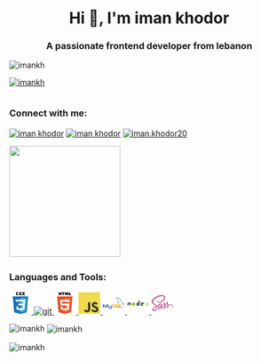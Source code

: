 <h1 align="center">Hi 👋, I'm iman khodor</h1>
<h3 align="center">A passionate frontend developer from lebanon</h3>

<p align="left"> <img src="https://komarev.com/ghpvc/?username=imankh&label=Profile%20views&color=0e75b6&style=flat" alt="imankh" /> </p>

<p align="left"> <a href="https://github.com/ryo-ma/github-profile-trophy"><img src="https://github-profile-trophy.vercel.app/?username=imankh" alt="imankh" /></a> </p>

<div style="display:inline-block;">
    <h3 align="left">Connect with me:</h3>
    <p align="left">
    <a href="https://linkedin.com/in/iman khodor" target="blank"><img align="center" src="https://raw.githubusercontent.com/rahuldkjain/github-profile-readme-generator/master/src/images/icons/Social/linked-in-alt.svg" alt="iman khodor" height="30" width="40" /></a>
    <a href="https://fb.com/iman khodor" target="blank"><img align="center" src="https://raw.githubusercontent.com/rahuldkjain/github-profile-readme-generator/master/src/images/icons/Social/facebook.svg" alt="iman khodor" height="30" width="40" /></a>
    <a href="https://instagram.com/iman.khodor20" target="blank"><img align="center" src="https://raw.githubusercontent.com/rahuldkjain/github-profile-readme-generator/master/src/images/icons/Social/instagram.svg" alt="iman.khodor20" height="30" width="40" /></a>
    </p>
</div>
<div  style="display:inline-block">
    <img src="https://user-images.githubusercontent.com/73159092/106097036-9e8f2980-615c-11eb-9860-5aa437be7fc9.gif"
width="200px" height="200px"/>
</div>
<div>
    <h3 align="left">Languages and Tools:</h3>
<p align="left"> <a href="https://www.w3schools.com/css/" target="_blank" rel="noreferrer"> <img src="https://raw.githubusercontent.com/devicons/devicon/master/icons/css3/css3-original-wordmark.svg" alt="css3" width="40" height="40"/> </a> <a href="https://git-scm.com/" target="_blank" rel="noreferrer"> <img src="https://www.vectorlogo.zone/logos/git-scm/git-scm-icon.svg" alt="git" width="40" height="40"/> </a> <a href="https://www.w3.org/html/" target="_blank" rel="noreferrer"> <img src="https://raw.githubusercontent.com/devicons/devicon/master/icons/html5/html5-original-wordmark.svg" alt="html5" width="40" height="40"/> </a> <a href="https://developer.mozilla.org/en-US/docs/Web/JavaScript" target="_blank" rel="noreferrer"> <img src="https://raw.githubusercontent.com/devicons/devicon/master/icons/javascript/javascript-original.svg" alt="javascript" width="40" height="40"/> </a> <a href="https://www.mysql.com/" target="_blank" rel="noreferrer"> <img src="https://raw.githubusercontent.com/devicons/devicon/master/icons/mysql/mysql-original-wordmark.svg" alt="mysql" width="40" height="40"/> </a> <a href="https://nodejs.org" target="_blank" rel="noreferrer"> <img src="https://raw.githubusercontent.com/devicons/devicon/master/icons/nodejs/nodejs-original-wordmark.svg" alt="nodejs" width="40" height="40"/> </a> <a href="https://sass-lang.com" target="_blank" rel="noreferrer"> <img src="https://raw.githubusercontent.com/devicons/devicon/master/icons/sass/sass-original.svg" alt="sass" width="40" height="40"/> </a> </p>

<p><img align="left" src="https://github-readme-stats.vercel.app/api/top-langs?username=imankh&show_icons=true&locale=en&layout=compact" alt="imankh" /></p>

<p>&nbsp;<img align="center" src="https://github-readme-stats.vercel.app/api?username=imankh&show_icons=true&locale=en" alt="imankh" /></p>

<p><img align="center" src="https://github-readme-streak-stats.herokuapp.com/?user=imankh&" alt="imankh" /></p>
</div>
